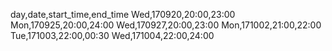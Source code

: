 day,date,start_time,end_time
Wed,170920,20:00,23:00
Mon,170925,20:00,24:00
Wed,170927,20:00,23:00
Mon,171002,21:00,22:00
Tue,171003,22:00,00:30
Wed,171004,22:00,24:00
